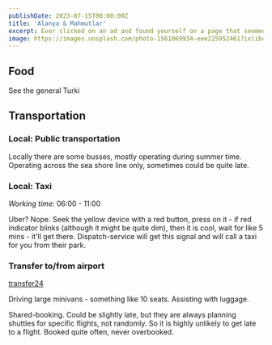 ```yaml
---
publishDate: 2023-07-15T00:00:00Z
title: 'Alanya & Mahmutlar'
excerpt: Ever clicked on an ad and found yourself on a page that seemed to really want you to do something? Congratulations, you've landed on a Landing Page!
image: https://images.unsplash.com/photo-1561069934-eee225952461?ixlib=rb-4.0.3&ixid=M3wxMjA3fDB8MHxwaG90by1wYWdlfHx8fGVufDB8fHx8fA%3D%3D&auto=format&fit=crop&w=2070&q=80
---
```


## Food

See the general Turki

## Transportation

### Local: Public transportation
Locally there are some busses, mostly operating during summer time. Operating across the sea shore line only, sometimes could be quite late.

### Local: Taxi

*Working time*: 06:00 - 11:00

Uber? Nope. Seek the yellow device with a red button, press on it - if red indicator blinks (although it might be quite dim), then it is cool, wait for like 5 mins - it'll get there. Dispatch-service will get this signal and will call a taxi for you from their park.

### Transfer to/from airport

[transfer24](https://www.724transfer.com/Home)

Driving large minivans - something like 10 seats. Assisting with luggage.

Shared-booking. Could be slightly late, but they are always planning shuttles for specific flights, not randomly. So it is highly unlikely to get late to a flight. Booked quite often, never overbooked.
